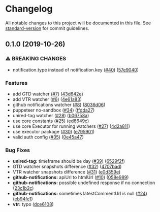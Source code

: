 # Changelog

All notable changes to this project will be documented in this file. See [standard-version](https://github.com/conventional-changelog/standard-version) for commit guidelines.

## 0.1.0 (2019-10-26)


### ⚠ BREAKING CHANGES

* notification.type instead of notification.key ([#40](https://github.com/notify-watcher/watchers/issues/40)) ([57e9040](https://github.com/notify-watcher/watchers/commit/57e90400fd7fff211ef584d3d9c15112ddcf9981))


### Features

* add GTD watcher ([#7](https://github.com/notify-watcher/watchers/issues/7)) ([43d642e](https://github.com/notify-watcher/watchers/commit/43d642e9c2c5daeb2562056b59a234703e4ec9e3))
* add VTR watcher ([#6](https://github.com/notify-watcher/watchers/issues/6)) ([4e61a83](https://github.com/notify-watcher/watchers/commit/4e61a833073a56bbe19ff966f09129f6b165f95a))
* github notifications watcher ([#8](https://github.com/notify-watcher/watchers/issues/8)) ([8036d06](https://github.com/notify-watcher/watchers/commit/8036d069eee66be00623e9fa514102feacf27a58))
* puppeteer no-sandbox ([#34](https://github.com/notify-watcher/watchers/issues/34)) ([ffdda27](https://github.com/notify-watcher/watchers/commit/ffdda27d6868be68194c915039f49ba2751c166d))
* unired-tag watcher ([#28](https://github.com/notify-watcher/watchers/issues/28)) ([b06758a](https://github.com/notify-watcher/watchers/commit/b06758ac4efc505c8a039a521ef2fc7e2e583530))
* use core constants ([#25](https://github.com/notify-watcher/watchers/issues/25)) ([ed6649c](https://github.com/notify-watcher/watchers/commit/ed6649c045c0549e9926715d524f7c816878b26e))
* use core Executor for running watchers ([#27](https://github.com/notify-watcher/watchers/issues/27)) ([4d2a811](https://github.com/notify-watcher/watchers/commit/4d2a811e857df4b39e1e618fcceeba9193b0d218))
* use executor package ([#30](https://github.com/notify-watcher/watchers/issues/30)) ([e795901](https://github.com/notify-watcher/watchers/commit/e7959013fffb7c8056f68301e1f2ad857bd5e433))
* valid auth config ([#35](https://github.com/notify-watcher/watchers/issues/35)) ([0e45a47](https://github.com/notify-watcher/watchers/commit/0e45a477c9e6f147d6c715cd900261756e8168b4))


### Bug Fixes

* **unired-tag:** timeframe should be day ([#39](https://github.com/notify-watcher/watchers/issues/39)) ([6529f2f](https://github.com/notify-watcher/watchers/commit/6529f2fe6884cdd186d7f33ff2ebfa91fd2139f6))
* GTD watcher snapshots difference ([#32](https://github.com/notify-watcher/watchers/issues/32)) ([4707bad](https://github.com/notify-watcher/watchers/commit/4707bada738d60de66bb0681bb54d1829e07b78b))
* VTR watcher snapshots difference ([#31](https://github.com/notify-watcher/watchers/issues/31)) ([e0d359e](https://github.com/notify-watcher/watchers/commit/e0d359e5d6a450482fca5a2491dddb7a3bb9576a))
* **github-notifications:** apiUrl to htmlUrl ([#10](https://github.com/notify-watcher/watchers/issues/10)) ([058e989](https://github.com/notify-watcher/watchers/commit/058e9899f2421a8bbcee8069768421d4e953b138))
* **github-notifications:** possible undefined response if no connection ([23c1b2c](https://github.com/notify-watcher/watchers/commit/23c1b2c8025d9b8b8d5aae4109f8ca73ee6e6443))
* **github-notifications:** sometimes latestCommentUrl is null ([#24](https://github.com/notify-watcher/watchers/issues/24)) ([eb94fe1](https://github.com/notify-watcher/watchers/commit/eb94fe15d2927bd3486f05a3ed6b9efca21597bb))
* **vtr:** typo ([dce6108](https://github.com/notify-watcher/watchers/commit/dce6108067c3e9a290ab39362fbe2c49678fffb0))
